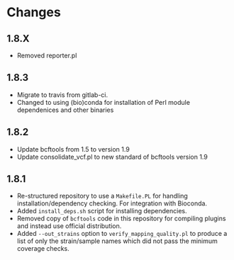 # Changes

## 1.8.X

* Removed reporter.pl 

## 1.8.3

* Migrate to travis from gitlab-ci.
* Changed to using (bio)conda for installation of Perl module dependenices and other binaries

## 1.8.2

*  Update bcftools from 1.5 to version 1.9
*  Update consolidate_vcf.pl to new standard of bcftools version 1.9

## 1.8.1

* Re-structured repository to use a `Makefile.PL` for handling installation/dependency checking. For integration with Bioconda.
* Added `install_deps.sh` script for installing dependencies.
* Removed copy of `bcftools` code in this repository for compiling plugins and instead use official distribution.
* Added `--out_strains` option to `verify_mapping_quality.pl` to produce a list of only the strain/sample names which did not pass the minimum coverage checks.
